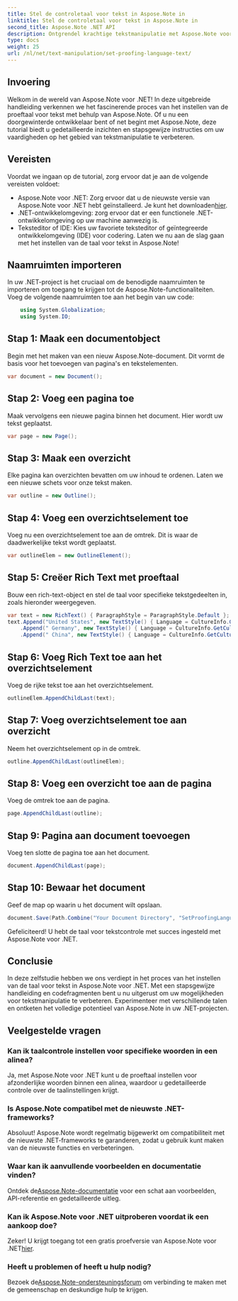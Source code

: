 ```yaml
---
title: Stel de controletaal voor tekst in Aspose.Note in
linktitle: Stel de controletaal voor tekst in Aspose.Note in
second_title: Aspose.Note .NET API
description: Ontgrendel krachtige tekstmanipulatie met Aspose.Note voor .NET. Stel moeiteloos de proeftaal in met stapsgewijze begeleiding. Verbeter nu uw .NET-projecten!
type: docs
weight: 25
url: /nl/net/text-manipulation/set-proofing-language-text/
---
```

## Invoering
Welkom in de wereld van Aspose.Note voor .NET! In deze uitgebreide handleiding verkennen we het fascinerende proces van het instellen van de proeftaal voor tekst met behulp van Aspose.Note. Of u nu een doorgewinterde ontwikkelaar bent of net begint met Aspose.Note, deze tutorial biedt u gedetailleerde inzichten en stapsgewijze instructies om uw vaardigheden op het gebied van tekstmanipulatie te verbeteren.
## Vereisten
Voordat we ingaan op de tutorial, zorg ervoor dat je aan de volgende vereisten voldoet:
- Aspose.Note voor .NET: Zorg ervoor dat u de nieuwste versie van Aspose.Note voor .NET hebt geïnstalleerd. Je kunt het downloaden[hier](https://releases.aspose.com/note/net/).
- .NET-ontwikkelomgeving: zorg ervoor dat er een functionele .NET-ontwikkelomgeving op uw machine aanwezig is.
- Teksteditor of IDE: Kies uw favoriete teksteditor of geïntegreerde ontwikkelomgeving (IDE) voor codering.
Laten we nu aan de slag gaan met het instellen van de taal voor tekst in Aspose.Note!
## Naamruimten importeren
In uw .NET-project is het cruciaal om de benodigde naamruimten te importeren om toegang te krijgen tot de Aspose.Note-functionaliteiten. Voeg de volgende naamruimten toe aan het begin van uw code:
```csharp
    using System.Globalization;
    using System.IO;
```
## Stap 1: Maak een documentobject
Begin met het maken van een nieuw Aspose.Note-document. Dit vormt de basis voor het toevoegen van pagina's en tekstelementen.
```csharp
var document = new Document();
```
## Stap 2: Voeg een pagina toe
Maak vervolgens een nieuwe pagina binnen het document. Hier wordt uw tekst geplaatst.
```csharp
var page = new Page();
```
## Stap 3: Maak een overzicht
Elke pagina kan overzichten bevatten om uw inhoud te ordenen. Laten we een nieuwe schets voor onze tekst maken.
```csharp
var outline = new Outline();
```
## Stap 4: Voeg een overzichtselement toe
Voeg nu een overzichtselement toe aan de omtrek. Dit is waar de daadwerkelijke tekst wordt geplaatst.
```csharp
var outlineElem = new OutlineElement();
```
## Stap 5: Creëer Rich Text met proeftaal
Bouw een rich-text-object en stel de taal voor specifieke tekstgedeelten in, zoals hieronder weergegeven.
```csharp
var text = new RichText() { ParagraphStyle = ParagraphStyle.Default };
text.Append("United States", new TextStyle() { Language = CultureInfo.GetCultureInfo("en-US") })
    .Append(" Germany", new TextStyle() { Language = CultureInfo.GetCultureInfo("de-DE") })
    .Append(" China", new TextStyle() { Language = CultureInfo.GetCultureInfo("zh-CN") });
```
## Stap 6: Voeg Rich Text toe aan het overzichtselement
Voeg de rijke tekst toe aan het overzichtselement.
```csharp
outlineElem.AppendChildLast(text);
```
## Stap 7: Voeg overzichtselement toe aan overzicht
Neem het overzichtselement op in de omtrek.
```csharp
outline.AppendChildLast(outlineElem);
```
## Stap 8: Voeg een overzicht toe aan de pagina
Voeg de omtrek toe aan de pagina.
```csharp
page.AppendChildLast(outline);
```
## Stap 9: Pagina aan document toevoegen
Voeg ten slotte de pagina toe aan het document.
```csharp
document.AppendChildLast(page);
```
## Stap 10: Bewaar het document
Geef de map op waarin u het document wilt opslaan.
```csharp
document.Save(Path.Combine("Your Document Directory", "SetProofingLanguageForText.one"));
```
Gefeliciteerd! U hebt de taal voor tekstcontrole met succes ingesteld met Aspose.Note voor .NET.
## Conclusie
In deze zelfstudie hebben we ons verdiept in het proces van het instellen van de taal voor tekst in Aspose.Note voor .NET. Met een stapsgewijze handleiding en codefragmenten bent u nu uitgerust om uw mogelijkheden voor tekstmanipulatie te verbeteren. Experimenteer met verschillende talen en ontketen het volledige potentieel van Aspose.Note in uw .NET-projecten.

## Veelgestelde vragen
### Kan ik taalcontrole instellen voor specifieke woorden in een alinea?
Ja, met Aspose.Note voor .NET kunt u de proeftaal instellen voor afzonderlijke woorden binnen een alinea, waardoor u gedetailleerde controle over de taalinstellingen krijgt.
### Is Aspose.Note compatibel met de nieuwste .NET-frameworks?
Absoluut! Aspose.Note wordt regelmatig bijgewerkt om compatibiliteit met de nieuwste .NET-frameworks te garanderen, zodat u gebruik kunt maken van de nieuwste functies en verbeteringen.
### Waar kan ik aanvullende voorbeelden en documentatie vinden?
 Ontdek de[Aspose.Note-documentatie](https://reference.aspose.com/note/net/) voor een schat aan voorbeelden, API-referentie en gedetailleerde uitleg.
### Kan ik Aspose.Note voor .NET uitproberen voordat ik een aankoop doe?
 Zeker! U krijgt toegang tot een gratis proefversie van Aspose.Note voor .NET[hier](https://releases.aspose.com/).
### Heeft u problemen of heeft u hulp nodig?
 Bezoek de[Aspose.Note-ondersteuningsforum](https://forum.aspose.com/c/note/28) om verbinding te maken met de gemeenschap en deskundige hulp te krijgen.